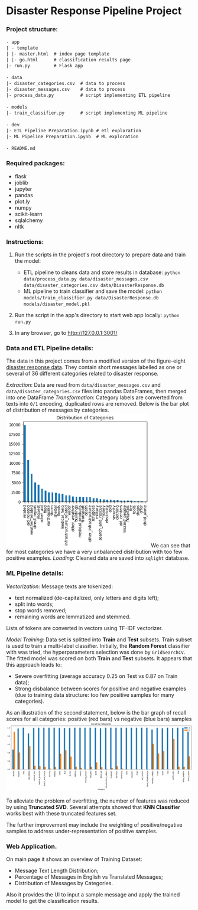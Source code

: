 # Disaster Response Pipeline Project


### Project structure:
```
- app
| - template
| |- master.html  # index page template
| |- go.html      # classification results page
|- run.py         # Flask app

- data
|- disaster_categories.csv  # data to process
|- disaster_messages.csv    # data to process
|- process_data.py          # script implementing ETL pipeline

- models
|- train_classifier.py      # script implementing ML pipeline

- dev
|- ETL Pipeline Preparation.ipynb # etl exploration
|- ML Pipeline Preparation.ipynb  # ML exploration

- README.md
```

### Required packages:

- flask
- joblib
- jupyter
- pandas
- plot.ly
- numpy
- scikit-learn
- sqlalchemy
- nltk

### Instructions:
1. Run the scripts in the project's root directory to prepare data and train the model:

    - ETL pipeline to cleans data and store results in database:
        `python data/process_data.py data/disaster_messages.csv data/disaster_categories.csv data/DisasterResponse.db`
    - ML pipeline to train classifier and save the model:
        `python models/train_classifier.py data/DisasterResponse.db models/disaster_model.pkl`

2. Run the script in the app's directory to start web app locally:
    `python run.py`

3. In any browser, go to http://127.0.0.1:3001/



### Data and ETL Pipeline details:

The data in this project comes from a modified version of the figure-eight [disaster response data](https://www.figure-eight.com/dataset/combined-disaster-response-data/).
They contain short messages labelled as one or several of 36 different categories related to disaster response.

_Extraction_:
Data are read from `data/disaster_messages.csv` and `data/disaster_categories.csv` files into pandas DataFrames, then merged into one DataFrame
_Transformation_:
Category labels are converted from texts into `0/1` encoding, duplicated rows are removed.
Below is the bar plot of distribution of messages by categories.
![ ](img/categories_distribution.png)
We can see that for most categories we have a very unbalanced distribution with too few positive examples.
_Loading_:
Cleaned data are saved into `sqlight` database.

### ML Pipeline details:
_Vectorization:_
Message texts are tokenized:
- text normalized (de-capitalized, only letters and digits left);
- split into words;
- stop words removed;
- remaining words are lemmatized and stemmed.

Lists of tokens are converted in vectors using TF-IDF vectorizer.

_Model Training:_
Data set is splitted into **Train** and **Test** subsets. Train subset is used to train a multi-label classifier. Initially, the **Random Forest** classifier with  was tried, the hyperparameters selection was done by `GridSearchCV`. The fitted model was scored on both **Train** and **Test** subsets.
It appears that this approach leads to:
- Severe overfitting (average accuracy 0.25 on Test vs 0.87 on Train data);
- Strong disbalance between scores for positive and negative examples (due to training data structure: too few positive samples for many categories).

As an illustration of the second statement, below is the bar graph of recall scores for all categories: positive (red bars) vs negative (blue bars) samples
![ ](img/recall.png)

To alleviate the problem of overfitting, the number of features was reduced by using **Truncated SVD**. Several attempts showed that **KNN Classifier** works best with these truncated features set.

The further improvement may include the weighting of positive/negative samples to address under-representation of positive samples.

### Web Application.

On main page it shows an overview of Training Dataset:
- Message Text Length Distribution;
- Percentage of Messages in English vs Translated Messages;
- Distribution of Messages by Categories.

Also it provides the UI to input a sample message and apply the trained model to get the classification results.




